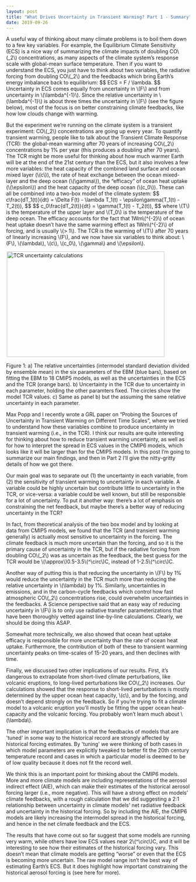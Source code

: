 ```yaml
---
layout: post
title: "What Drives Uncertainty in Transient Warming? Part 1 - Summary"
date: 2019-09-26
---
```


<p>A useful way of thinking about many climate problems is to boil them down to a few key variables. For example, the Equilibrium Climate Sensitivity (ECS) is a nice way of summarizing the climate impacts of doubling CO\(_2\) concentrations, as many aspects of the climate system’s response scale with global-mean surface temperature. Then if you want to understand the ECS, you just have to think about two variables, the radiative forcing from doubling CO\(_2\) and the feedbacks which bring Earth’s energy imbalance back to equilibrium:
$$
ECS = F / \lambda.
$$
Uncertainty in ECS comes equally from uncertainty in \(F\) and from uncertainty in \(\lambda^{-1}\). Since the relative uncertainty in \(\lambda^{-1}\) is about three times the uncertainty in \(F\) (see the figure below), most of the focus is on better constraining climate feedbacks, like how low clouds change with warming.</p>

<p>But the experiment we’re running on the climate system is a transient experiment: CO\(_2\) concentrations are going up every year. To quantify transient warming, people like to talk about the Transient Climate Response (TCR): the global-mean warming after 70 years of increasing CO\(_2\) concentrations by 1% per year (this produces a doubling after 70 years). The TCR might be more useful for thinking about how much warmer Earth will be at the end of the 21st century than the ECS, but it also involves a few more variables: the heat capacity of the combined land surface and ocean mixed layer (\(c\)), the rate of heat exchange between the ocean mixed-layer and the deep ocean (\(\gamma\)), the “efficacy” of ocean heat uptake (\(\epsilon\)) and the heat capacity of the deep ocean (\(c_0\)). These can all be combined into a two-box model of the climate system:
$$
c\frac{dT_1(t)}{dt} = \Delta F(t) - \lambda T_1(t) - \epsilon\gamma(T_1(t) - T_2(t)),  
$$
$$
c_0\frac{dT_2(t)}{dt} = \gamma(T_1(t) - T_2(t)), 
$$
where \(T\) is the temperature of the upper layer and \(T_0\) is the temperature of the deep ocean. The efficacy accounts for the fact that 1Wm\(^{-2}\) of ocean heat uptake doesn’t have the same warming effect as 1Wm\(^{-2}\) of forcing, and is usually \(> 1\). The TCR is the warming of \(T\) after 70 years of linearly increasing \(F\), and we now have six variables to think about: \(F\), \(\lambda\), \(c\), \(c_0\), \(\gamma\) and \(\epsilon\).</p>

<img src="http://nicklutsko.github.io/notes/images/eps_TCR_uncertainty_comp.png" alt="TCR uncertainty calculations" style="position:absolute; left:230px; width:432px;height:288px;" class="center">
<br /><br /><br /><br /><br /><br /><br /><br /><br /><br /><br /><br /><br /><br /><br /><br /><br />
<p>Figure 1: a) The relative uncertainties (intermodel standard deviation divided by ensemble mean) in the six parameters of the EBM (blue bars), based on fitting the EBM to 18 CMIP5 models, as well as the uncertainties in the ECS and the TCR (orange bars). b) Uncertainty in the TCR due to uncertainty in each parameter, holding the other paramters fixed. The circles show the model TCR values. c) Same as panel b) but the assuming the same relative uncertainty in each parameter.</p>

<p>Max Popp and I recently wrote a GRL paper on “Probing the Sources of Uncertainty in Transient Warming on Different Time Scales”, where we tried to understand how these variables combine to produce uncertainty in transient warming (i.e., in the TCR). I think our results are quite interesting for thinking about how to reduce transient warming uncertainty, as well as for how to interpret the spread in ECS values in the CMIP6 models, which looks like it will be larger than for the CMIP5 models. In this post I’m going to summarize our main findings, and then in Part 2 I’ll give the nitty-gritty details of how we got there.</p>

<p>Our main goal was to separate out (1) the uncertainty in each variable, from (2) the sensitivity of transient warming to uncertainty in each variable. A variable could be highly uncertain but contribute little to uncertainty in the TCR, or vice-versa: a variable could be well known, but still be responsible for a lot of uncertainty. To put it another way: there’s a lot of emphasis on constraining the net feedback, but maybe there’s a better way of reducing uncertainty in the TCR?</p>

<p>In fact, from theoretical analysis of the two box model and by looking at data from CMIP5 models, we found that the TCR (and transient warming generally) is actually most sensitive to uncertainty in the forcing. The climate feedback is much more uncertain than the forcing, and so it is the primary cause of uncertainty in the TCR, but if the radiative forcing from doubling CO\(_2\) was as uncertain as the feedback, the best guess for the TCR would be \(\approx\)0.5-3.5\(^\circ\)C, instead of 1-2.5\(^\circ\)C. </p>

<p>Another way of putting this is that reducing the uncertainty in \(F\) by 1% would reduce the uncertainty in the TCR much more than reducing the relative uncertainty in \(\lambda\) by 1%. Similarly, uncertainties in emissions, and in the carbon-cycle feedbacks which control how fast atmospheric CO\(_2\) concentrations rise, could overwhelm uncertainties in the feedbacks. A Science perspective said that an easy way of reducing uncertainty in \(F\) is to only use radiative transfer parameterizations that have been thoroughly vetted against line-by-line calculations. Clearly, we should be doing this ASAP.</p>

<p>Somewhat more technically, we also showed that ocean heat uptake efficacy is responsible for more uncertainty than the rate of ocean heat uptake. Furthermore, the contribution of both of these to transient warming uncertainty peaks on time-scales of 15-20 years, and then declines with time.</p> 

<p>Finally, we discussed two other implications of our results. First, it’s dangerous to extrapolate from short-lived climate perturbations, like volcanic eruptions, to long-lived perturbations like CO\(_2\) increases. Our calculations showed that the response to short-lived perturbations is mostly determined by the upper ocean heat capacity, \(c\), and by the forcing, and doesn’t depend strongly on the feedback. So if you’re trying to fit a climate model to a volcanic eruption you’ll mostly be fitting the upper ocean heat-capacity and the volcanic forcing. You probably won’t learn much about \(\lambda\).</p> 

<p>The other important implication is that the feedbacks of models that are 'tuned' in some way to the historical record are strongly affected by historical forcing estimates. By 'tuning' we were thinking of both cases in which model parameters are explicitly tweaked to better fit the 20th century temperature record and cases in which a particular model is deemed to be of low quality because it does not fit the record well.</p>

<p>We think this is an important point for thinking about the CMIP6 models. More and more climate models are including representations of the aerosol indirect effect (AIE), which can make their estimates of the historical aerosol forcing larger (i.e., more negative). This will have a strong effect on models’ climate feedbacks, with a rough calculation that we did suggesting a 2:1 relationship between uncertainty in climate models' net radiative feedback and uncertainty in the historical forcing. So by including the AIE, the CMIP6 models are likely increasing the intermodel spread in the historical forcing, and hence in the net climate feedback and the ECS. </p> 

<p>The results that have come out so far suggest that some models are running very warm, while others have low ECS values near 2\(^\circ\)C, and it will be interesting to see how their estimates of the historical forcing vary. This doesn’t mean that climate models are getting “worse” or even that the ECS is becoming more uncertain. The raw model range isn’t the best way of estimating Earth’s ECS. But it does highlight how important constraining the historical aerosol forcing is (see here for more).</p> 

